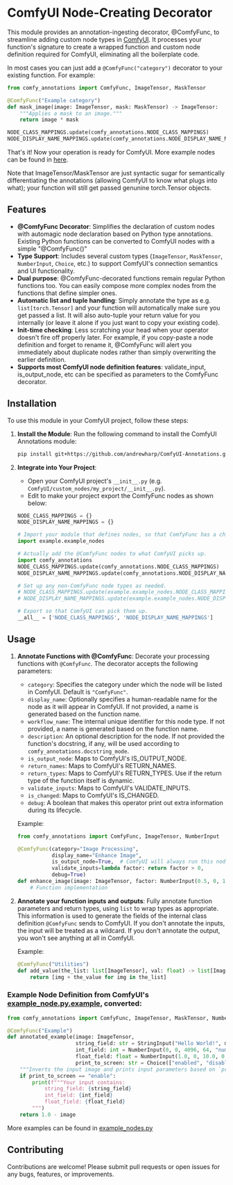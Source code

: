 # ComfyUI Node-Creating Decorator

This module provides an annotation-ingesting decorator, @ComfyFunc, to streamline adding custom node types in [ComfyUI](https://github.com/comfyanonymous/ComfyUI). It processes your function's signature to create a wrapped function and custom node definition required for ComfyUI, eliminating all the boilerplate code.

In most cases you can just add a `@ComfyFunc("category")` decorator to your existing function. For example:
```python
from comfy_annotations import ComfyFunc, ImageTensor, MaskTensor

@ComfyFunc("Example category")
def mask_image(image: ImageTensor, mask: MaskTensor) -> ImageTensor:
    """Applies a mask to an image."""
    return image * mask

NODE_CLASS_MAPPINGS.update(comfy_annotations.NODE_CLASS_MAPPINGS)
NODE_DISPLAY_NAME_MAPPINGS.update(comfy_annotations.NODE_DISPLAY_NAME_MAPPINGS)
```

That's it! Now your operation is ready for ComfyUI. More example nodes can be found in [here](example/example_nodes.py).

Note that ImageTensor/MaskTensor are just syntactic sugar for semantically differentiating the annotations (allowing ComfyUI to know what plugs into what); your function will still get passed genunine torch.Tensor objects.

## Features

- **@ComfyFunc Decorator**: Simplifies the declaration of custom nodes with automagic node declaration based on Python type annotations. Existing Python functions can be converted to ComfyUI nodes with a simple "@ComfyFunc()"
- **Type Support**: Includes several custom types (`ImageTensor`, `MaskTensor`, `NumberInput`, `Choice`, etc.) to support ComfyUI's connection semantics and UI functionality.
- **Dual purpose**: @ComfyFunc-decorated functions remain regular Python functions too. You can easily compose more complex nodes from the functions that define simpler ones.
- **Automatic list and tuple handling**: Simply annotate the type as e.g. ```list[torch.Tensor]``` and your function will automatically make sure you get passed a list. It will also auto-tuple your return value for you internally (or leave it alone if you just want to copy your existing code).
- **Init-time checking**: Less scratching your head when your operator doesn't fire off properly later. For example, if you copy-paste a node definition and forget to rename it, @ComfyFunc will alert you immediately about duplicate nodes rather than simply overwriting the earlier definition.
- **Supports most ComfyUI node definition features**: validate_input, is_output_node, etc can be specified as parameters to the ComfyFunc decorator.

## Installation

To use this module in your ComfyUI project, follow these steps:

1. **Install the Module**: Run the following command to install the ComfyUI Annotations module:

    ```bash
    pip install git+https://github.com/andrewharp/ComfyUI-Annotations.git
    ```
    
2. **Integrate into Your Project**:
    - Open your ComfyUI project's `__init__.py` (e.g. `ComfyUI/custom_nodes/my_project/__init__.py`).
    - Edit to make your project export the ComfyFunc nodes as shown below:

    ```python
    NODE_CLASS_MAPPINGS = {}
    NODE_DISPLAY_NAME_MAPPINGS = {}

    # Import your module that defines nodes, so that ComfyFunc has a chance to process them.
    import example.example_nodes

    # Actually add the @ComfyFunc nodes to what ComfyUI picks up.
    import comfy_annotations
    NODE_CLASS_MAPPINGS.update(comfy_annotations.NODE_CLASS_MAPPINGS) 
    NODE_DISPLAY_NAME_MAPPINGS.update(comfy_annotations.NODE_DISPLAY_NAME_MAPPINGS)

    # Set up any non-ComfyFunc node types as needed.
    # NODE_CLASS_MAPPINGS.update(example.example_nodes.NODE_CLASS_MAPPINGS) 
    # NODE_DISPLAY_NAME_MAPPINGS.update(example.example_nodes.NODE_DISPLAY_NAME_MAPPINGS)

    # Export so that ComfyUI can pick them up.
    __all__ = ['NODE_CLASS_MAPPINGS', 'NODE_DISPLAY_NAME_MAPPINGS']
    ```


## Usage

1. **Annotate Functions with @ComfyFunc**: Decorate your processing functions with `@ComfyFunc`. The decorator accepts the following parameters:
   - `category`: Specifies the category under which the node will be listed in ComfyUI. Default is `"ComfyFunc"`.
   - `display_name`: Optionally specifies a human-readable name for the node as it will appear in ComfyUI. If not provided, a name is generated based on the function name.
   - `workflow_name`: The internal unique identifier for this node type. If not provided, a name is generated based on the function name.
   - `description`: An optional description for the node. If not provided the function's docstring, if any, will be used according to `comfy_annotations.docstring_mode`.
   - `is_output_node`: Maps to ComfyUI's IS_OUTPUT_NODE.
   - `return_names`: Maps to ComfyUI's RETURN_NAMES.
   - `return_types`: Maps to ComfyUI's RETURN_TYPES. Use if the return type of the function itself is dynamic.
   - `validate_inputs`: Maps to ComfyUI's VALIDATE_INPUTS.
   - `is_changed`: Maps to ComfyUI's IS_CHANGED.
   - `debug`: A boolean that makes this operator print out extra information during its lifecycle.

    Example:
    ```python
    from comfy_annotations import ComfyFunc, ImageTensor, NumberInput

    @ComfyFunc(category="Image Processing",
               display_name="Enhance Image",
               is_output_node=True,  # ComfyUI will always run this node
               validate_inputs=lambda factor: return factor > 0,
               debug=True)
    def enhance_image(image: ImageTensor, factor: NumberInput(0.5, 0, 1, 0.1)) -> ImageTensor:
        # Function implementation
    ```

2. **Annotate your function inputs and outputs**: Fully annotate function parameters and return types, using `list` to wrap types as appropriate. This information is used to generate the fields of the internal class definition `@ComfyFunc` sends to ComfyUI. If you don't annotate the inputs, the input will be treated as a wildcard. If you don't annotate the output, you won't see anything at all in ComfyUI.

    Example:
    ```python
    @ComfyFunc("Utilities")
    def add_value(the_list: list[ImageTensor], val: float) -> list[ImageTensor]:
        return [img + the_value for img in the_list]
    ```

### Example Node Definition from ComfyUI's [example_node.py.example](https://github.com/comfyanonymous/ComfyUI/blob/master/custom_nodes/example_node.py.example), converted:

```python
from comfy_annotations import ComfyFunc, ImageTensor, MaskTensor, NumberInput, Choice, StringInput

@ComfyFunc("Example")
def annotated_example(image: ImageTensor, 
                      string_field: str = StringInput("Hello World!", multiline=False),
                      int_field: int = NumberInput(0, 0, 4096, 64, "number"), 
                      float_field: float = NumberInput(1.0, 0, 10.0, 0.01, 0.001),
                      print_to_screen: str = Choice(["enabled", "disabled"])) -> ImageTensor:
    """Inverts the input image and prints input parameters based on `print_to_screen` choice."""
    if print_to_screen == "enable":
        print(f"""Your input contains:
            string_field: {string_field}
            int_field: {int_field}
            float_field: {float_field}
        """)
    return 1.0 - image
```

More examples can be found in [example_nodes.py](https://github.com/andrewharp/ComfyUI-Annotations/blob/main/example/example_nodes.py)


## Contributing

Contributions are welcome! Please submit pull requests or open issues for any bugs, features, or improvements.
